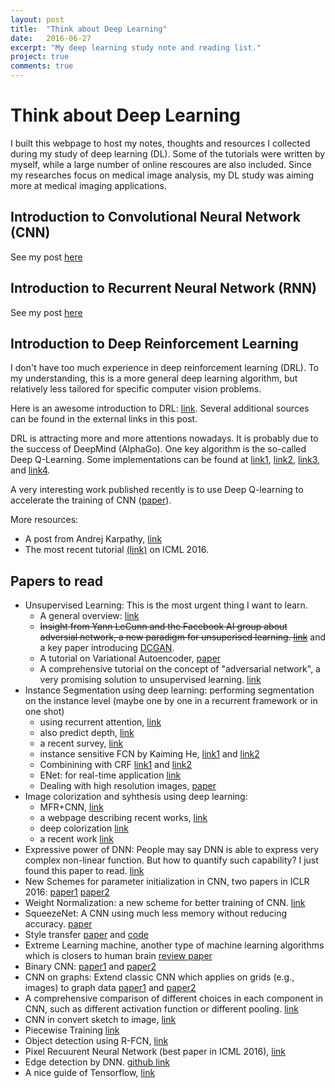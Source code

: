 ```yaml
---
layout: post
title:  "Think about Deep Learning"
date:   2016-06-27
excerpt: "My deep learning study note and reading list."
project: true
comments: true
---
```


# Think about Deep Learning 

I built this webpage to host my notes, thoughts and resources I collected during my study of deep learning (DL). Some of the tutorials were written by myself, while a large number of online rescoures are also included. Since my researches focus on medical image analysis, my DL study was aiming more at medical imaging applications. 

## Introduction to Convolutional Neural Network (CNN)

See my post [here](https://docs.google.com/a/nd.edu/presentation/d/1TMbLXgk1oF8YUJYkX1zXPAmr7L4e24XIuk8Gz370ShM/present?usp=sharing) 

## Introduction to Recurrent Neural Network (RNN)

See my post [here](http://www3.nd.edu/~jchen16/2016-04-26-introduction-to-rnn.html)

## Introduction to Deep Reinforcement Learning 

I don't have too much experience in deep reinforcement learning (DRL). To my understanding, this is a more general deep learning algorithm, but relatively less tailored for specific computer vision problems. 

Here is an awesome introduction to DRL: [link](https://www.nervanasys.com/demystifying-deep-reinforcement-learning/). Several additional sources can be found in the external links in this post.

DRL is attracting more and more attentions nowadays. It is probably due to the success of DeepMind (AlphaGo). One key algorithm is the so-called Deep Q-Learning. Some implementations can be found at [link1](https://github.com/tambetm/DeepMind-Atari-Deep-Q-Learner), [link2](https://github.com/SeanNaren/TorchQLearningExample), [link3](https://github.com/kuz/DeepMind-Atari-Deep-Q-Learner), and [link4](https://github.com/iassael/torch-bootstrapped-dqn).

A very interesting work published recently is to use Deep Q-learning to accelerate the training of CNN ([paper](http://arxiv.org/abs/1606.01467)).

More resources: 
* A post from Andrej Karpathy, [link](http://karpathy.github.io/2016/05/31/rl/)
* The most recent tutorial [(link)](http://icml.cc/2016/tutorials/deep_rl_tutorial.pdf) on ICML 2016.

## Papers to read

* Unsupervised Learning: This is the most urgent thing I want to learn. 
	* A general overview: [link](https://culurciello.github.io//tech/2016/06/10/unsup.html)
	* ~~Insight from Yann LeCunn and the Facebook AI group about adversial network, a new paradigm for unsuperised learning. [link](https://code.facebook.com/posts/1587249151575490/a-path-to-unsupervised-learning-through-adversarial-networks/)~~ and a key paper introducing [DCGAN](http://arxiv.org/abs/1511.06434).  
	* A tutorial on Variational Autoencoder, [paper](http://arxiv.org/abs/1606.05908)
	* A comprehensive tutorial on the concept of "adversarial network", a very promising solution to unsupervised learning. [link](https://ishmaelbelghazi.github.io/ALI/)
* Instance Segmentation using deep learning: performing segmentation on the instance level (maybe one by one in a recurrent framework or in one shot)
	* using recurrent attention, [link](http://arxiv.org/abs/1605.09410)
	* also predict depth, [link](http://arxiv.org/abs/1604.05096)
	* a recent survey, [link](http://arxiv.org/abs/1602.06541)
	* instance sensitive FCN by Kaiming He, [link1](http://arxiv.org/abs/1603.08678) and [link2](http://arxiv.org/abs/1512.04412)
	* Combinining with CRF [link1](https://arxiv.org/abs/1412.7062) and [link2](http://arxiv.org/abs/1511.03328)
	* ENet: for real-time application [link](https://arxiv.org/abs/1606.02147)
	* Dealing with high resolution images, [paper](http://arxiv.org/abs/1606.02585v1)
* Image colorization and syhthesis using deep learning:
	* MFR+CNN, [link](http://arxiv.org/pdf/1601.04589v1.pdf)
	* a webpage describing recent works, [link](http://richzhang.github.io/colorization/)
	* deep colorization [link](http://www.cs.cityu.edu.hk/~qiyang/publications/iccv-15.pdf)
	* a recent work [link](http://arxiv.org/pdf/1603.08511.pdf)
* Expressive power of DNN: People may say DNN is able to express very complex non-linear function. But how to quantify such capability? I just found this paper to read. [link](http://arxiv.org/abs/1606.05336) 
* New Schemes for parameter initialization in CNN, two papers in ICLR 2016: [paper1](http://arxiv.org/pdf/1511.06856v2.pdf) [paper2](http://arxiv.org/pdf/1511.06422v7.pdf)
* Weight Normalization: a new scheme for better training of CNN. [link](https://arxiv.org/pdf/1602.07868.pdf)
* SqueezeNet: A CNN using much less memory without reducing accuracy. [paper](http://arxiv.org/abs/1602.07360)
* Style transfer [paper](http://arxiv.org/abs/1508.06576) and [code](https://github.com/fzliu/style-transfer)
* Extreme Learning machine, another type of machine learning algorithms which is closers to human brain [review paper](http://www.sciencedirect.com/science/article/pii/S0893608014002214)
* Binary CNN: [paper1](http://arxiv.org/abs/1511.00363) and [paper2](http://arxiv.org/abs/1603.05279)
* CNN on graphs: Extend classic CNN which applies on grids (e.g., images) to graph data [paper1](http://arxiv.org/abs/1605.05273) and [paper2](http://arxiv.org/abs/1506.05163)
* A comprehensive comparison of different choices in each component in CNN, such as different activation function or different pooling. [link](http://arxiv.org/abs/1606.02228)
* CNN in convert sketch to image, [link](https://arxiv.org/abs/1606.03073)
* Piecewise Training [link](http://arxiv.org/abs/1504.01013)
* Object detection using R-FCN, [link](https://arxiv.org/abs/1605.06409)
* Pixel Recuurent Neural Network (best paper in ICML 2016), [link](http://arxiv.org/abs/1601.06759?url_type=39&object_type=webpage&pos=1)
* Edge detection by DNN. [github link](https://github.com/s9xie/hed/blob/master/README.md)
* A nice guide of Tensorflow, [link](https://www.oreilly.com/learning/hello-tensorflow) 





